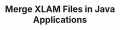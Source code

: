 ---
############################# Static ############################
layout: "autogen"
draft: false
path: "merger/java/xlam/"
otherformats: PDF BMP CSV DOC DOCM DOCX DOT DOTM DOTX EPUB Excel HTML Image MHT MHTML ODP ODS ODT OTP OTT PNG POTM POTX PPS PPSM PPSX PPT PPTM PPTX PS RTF TEX TIF TIFF TSV TXT VDX Visio VSDM VSDX VSSX VSSM VSTM VSTX VSX VTX Web Word Worksheet XLS XLSB XLSM XLSX XLT XLTM XLTX XPS

############################# Head ############################
head_title: "Merge XLAM Files via Java & J2SE Documents Merger API"
head_description: "Merge multiple XLAM files into a single file using Java documents merger API with all data, style and formatting as the source documents."

############################# Header ############################
title: "Merge XLAM Files in Java Applications"
description: "Merge multiple XLAM files into a single file using Java documents merger API. Merge selected pages or page ranges from various source documents into a single resultant document with all data, style and formatting as the source documents."

############################# SubMenu ############################
submenu:
    enable: true

############################# About ############################
about:
    enable: true
    title: "GroupDocs.Merger for Java API"
    content: |
        GroupDocs.Merger for Java library offers a simple solution to safely merge & split between a wide range of document formats including PDF, Microsoft Office (Word, Excel, PowerPoint, OneNote), OpenDocument, HTML, images and many others within .NET applications. By adding just a few lines of the code, perform several document operations such as move, remove, rotate, swap, extract or change the orientation of pages within the documents. The documents merging API also supports previewing document pages as an image to analyse the document structure, formatting and content on the page.
        
        GroupDocs.Merger APIs are well supported on all major operating systems and Java versions including J2SE 7.0 (1.7), J2SE 8.0 (1.8) and Java 10.

############################# Steps ############################
steps:
    enable: true
    title_left: "Merge Two or More XLAM Files in Java"
    content_left: |
        [GroupDocs.Merger](https://products.groupdocs.com/merger/java/) makes it easy for Java developers to merge multiple XLAM files by implementing a few easy steps.

        *   Create an instance of **Merger** class and load XLAM file.
        *   Call **Join** method of **Merger** class instance and load another XLAM file.
        *   Call **Save** method of **Merger** class instance to save the merged document.
        
    title_right: "System Requirements"
    content_right: |
        Before executing the code example below, please make sure that you have the following prerequisites installed on your system.

        *   Operating Systems: Microsoft Windows, Linux, MacOS
        *   Development Environments: NetBeans, IntelliJ IDEA, Eclipse
        *   Frameworks: Java 7 (1.7) and above
        *   Download the latest version of GroupDocs.Merger for Java from [Maven](https://repository.groupdocs.com/webapp/#/artifacts/browse/tree/General/repo/com/groupdocs/groupdocs-merger)
        
    code: |
        ```java
        // Merge XLAM files using GroupDocs.Merger for Java API
        // Instantiate Merger with input XLAM document
        Merger merger = new Merger("input_1.xlam");
        
        // Call Join method of Merger class instance and pass second source document path
        merger.join("input_2.xlam");
            
        // Call Save method of Merger class instance to save merged document
        merger.save("merged-file.xlam");        
        ```        


demos:
    enable: true
        

about_formats:
    enable: true


more_formats:
    enable: true


back_to_top:
    enable: true
---